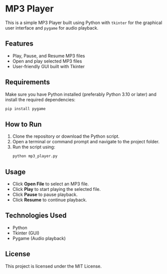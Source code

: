 # MP3 Player

This is a simple MP3 Player built using Python with `tkinter` for the graphical user interface and `pygame` for audio playback.

## Features
- Play, Pause, and Resume MP3 files
- Open and play selected MP3 files
- User-friendly GUI built with Tkinter

## Requirements
Make sure you have Python installed (preferably Python 3.10 or later) and install the required dependencies:

```bash
pip install pygame
```

## How to Run
1. Clone the repository or download the Python script.
2. Open a terminal or command prompt and navigate to the project folder.
3. Run the script using:
   ```bash
   python mp3_player.py
   ```

## Usage
- Click **Open File** to select an MP3 file.
- Click **Play** to start playing the selected file.
- Click **Pause** to pause playback.
- Click **Resume** to continue playback.

## Technologies Used
- Python
- Tkinter (GUI)
- Pygame (Audio playback)

## License
This project is licensed under the MIT License.


